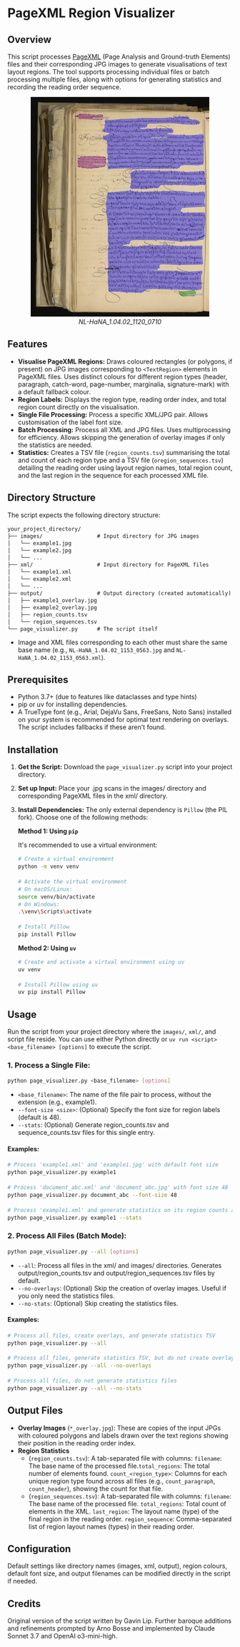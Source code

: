 # PageXML Region Visualizer

## Overview

This script processes [PageXML](https://github.com/PRImA-Research-Lab/PAGE-XML) (Page Analysis and Ground-truth Elements) files and their corresponding JPG images to generate visualisations of text layout regions. The tool supports processing individual files or batch processing multiple files, along with options for generating statistics and recording the reading order sequence.

<p align="center">
  <img src="small-image.jpg" alt="visualisation of labelled pagexml text regions overlaid on the original scan">
  <br><em>NL-HaNA_1.04.02_1120_0710</em>
</p>

## Features

* **Visualise PageXML Regions:** Draws coloured rectangles (or polygons, if present) on JPG images corresponding to `<TextRegion>` elements in PageXML files. Uses distinct colours for different region types (header, paragraph, catch-word, page-number, marginalia, signature-mark) with a default fallback colour.
* **Region Labels:** Displays the region type, reading order index, and total region count directly on the visualisation.
* **Single File Processing:** Process a specific XML/JPG pair. Allows customisation of the label font size.
* **Batch Processing:** Process all XML and JPG files. Uses multiprocessing for efficiency. Allows skipping the generation of overlay images if only the statistics are needed.
* **Statistics:** Creates a TSV file (`region_counts.tsv`) summarising the total and count of each region type and a TSV file (`oregion_sequences.tsv`) detailing the reading order using layout region names, total region count, and the last region in the sequence for each processed XML file. 

## Directory Structure

The script expects the following directory structure:

```
your_project_directory/
├── images/                 # Input directory for JPG images
│   └── example1.jpg
│   └── example2.jpg
│   └── ...
├── xml/                    # Input directory for PageXML files
│   └── example1.xml
│   └── example2.xml
│   └── ...
├── output/                 # Output directory (created automatically)
│   ├── example1_overlay.jpg  
│   ├── example2_overlay.jpg
│   ├── region_counts.tsv
│   └── region_sequences.tsv  
└── page_visualizer.py      # The script itself
```

* Image and XML files corresponding to each other must share the same base name (e.g., `NL-HaNA_1.04.02_1153_0563.jpg` and `NL-HaNA_1.04.02_1153_0563.xml`).

## Prerequisites

* Python 3.7+ (due to features like dataclasses and type hints)
* pip or uv for installing dependencies.
* A TrueType font (e.g., Arial, DejaVu Sans, FreeSans, Noto Sans) installed on your system is recommended for optimal text rendering on overlays. The script includes fallbacks if these aren't found.

## Installation

1. **Get the Script:** Download the `page_visualizer.py` script into your project directory.
2. **Set up Input:** Place your .jpg scans in the images/ directory and corresponding PageXML files in the xml/ directory.
3. **Install Dependencies:** The only external dependency is `Pillow` (the PIL fork). Choose one of the following methods:

   **Method 1: Using `pip`**

   It's recommended to use a virtual environment:

   ```bash
   # Create a virtual environment
   python -m venv venv

   # Activate the virtual environment
   # On macOS/Linux:
   source venv/bin/activate
   # On Windows:
   .\venv\Scripts\activate

   # Install Pillow
   pip install Pillow
   ```

   **Method 2: Using `uv`**

   ```bash
   # Create and activate a virtual environment using uv
   uv venv

   # Install Pillow using uv
   uv pip install Pillow
   ```

## Usage

Run the script from your project directory where the `images/`, `xml/`, and script file reside. You can use either Python directly or `uv run <script> <base_filename> [options]` to execute the script.

### 1. Process a Single File:

```bash
python page_visualizer.py <base_filename> [options]
```

* `<base_filename>`: The name of the file pair to process, without the extension (e.g., example1).
* `--font-size <size>`: (Optional) Specify the font size for region labels (default is 48).
* `--stats`: (Optional) Generate region_counts.tsv and sequence_counts.tsv files for this single entry. 

#### Examples:

```bash
# Process 'example1.xml' and 'example1.jpg' with default font size
python page_visualizer.py example1

# Process 'document_abc.xml' and 'document_abc.jpg' with font size 48
python page_visualizer.py document_abc --font-size 48

# Process 'example1.xml' and generate statistics on its region counts and sequences
python page_visualizer.py example1 --stats
```

### 2. Process All Files (Batch Mode):

```bash
python page_visualizer.py --all [options]
```

* `--all`: Process all files in the xml/ and images/ directories. Generates output/region_counts.tsv and output/region_sequences.tsv files by default.
* `--no-overlays`: (Optional) Skip the creation of overlay images. Useful if you only need the statistics files.
* `--no-stats`: (Optional) Skip creating the statistics files.

#### Examples:

```bash
# Process all files, create overlays, and generate statistics TSV
python page_visualizer.py --all

# Process all files, generate statistics TSV, but do not create overlay images
python page_visualizer.py --all --no-overlays

# Process all files, do not generate statistics files
python page_visualizer.py --all --no-stats
```

## Output Files

* **Overlay Images** (`*_overlay.jpg`): These are copies of the input JPGs with coloured polygons and labels drawn over the text regions showing their position in the reading order index. 
* **Region Statistics**
  * (`region_counts.tsv`): A tab-separated file with columns: `filename`: The base name of the processed file.`total_regions`: The total number of <TextRegion> elements found. `count_<region_type>`: Columns for each unique region type found across all files (e.g., `count_paragraph`, `count_header`), showing the count for that file.
  * (`region_sequences.tsv`): A tab-separated file with columns: `filename`: The base name of the processed file. `total_regions`: Total count of <TextRegion> elements in the XML. `last_region`: The layout name (type) of the final region in the reading order. `region_sequence`: Comma-separated list of region layout names (types) in their reading order.

## Configuration

Default settings like directory names (images, xml, output), region colours, default font size, and output filenames can be modified directly in the script if needed.

## Credits

Original version of the script written by Gavin Lip. Further baroque additions and refinements prompted by Arno Bosse and implemented by Claude Sonnet 3.7 and OpenAI o3-mini-high.
